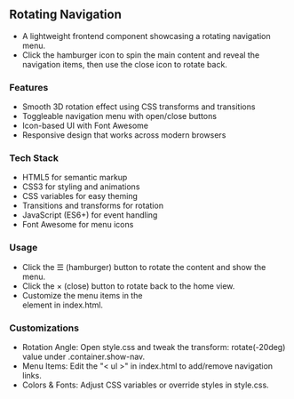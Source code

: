 ## Rotating Navigation

- A lightweight frontend component showcasing a rotating navigation menu. 
- Click the hamburger icon to spin the main content and reveal the navigation items, then use the close icon to rotate back.




### Features

- Smooth 3D rotation effect using CSS transforms and transitions
- Toggleable navigation menu with open/close buttons
- Icon-based UI with Font Awesome
- Responsive design that works across modern browsers

### Tech Stack

- HTML5 for semantic markup
- CSS3 for styling and animations
- CSS variables for easy theming
- Transitions and transforms for rotation
- JavaScript (ES6+) for event handling
- Font Awesome for menu icons

### Usage

- Click the ☰ (hamburger) button to rotate the content and show the menu.
- Click the × (close) button to rotate back to the home view.
- Customize the menu items in the <nav> element in index.html.

### Customizations

- Rotation Angle: Open style.css and tweak the transform: rotate(-20deg) value under .container.show-nav.
- Menu Items: Edit the "< ul >" in index.html to add/remove navigation links.
- Colors & Fonts: Adjust CSS variables or override styles in style.css.
